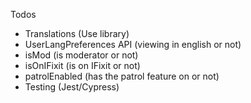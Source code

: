 Todos

-  Translations (Use library)
-  UserLangPreferences API (viewing in english or not)
-  isMod (is moderator or not)
-  isOnIFixit (is on IFixit or not)
-  patrolEnabled (has the patrol feature on or not)
-  Testing (Jest/Cypress)
